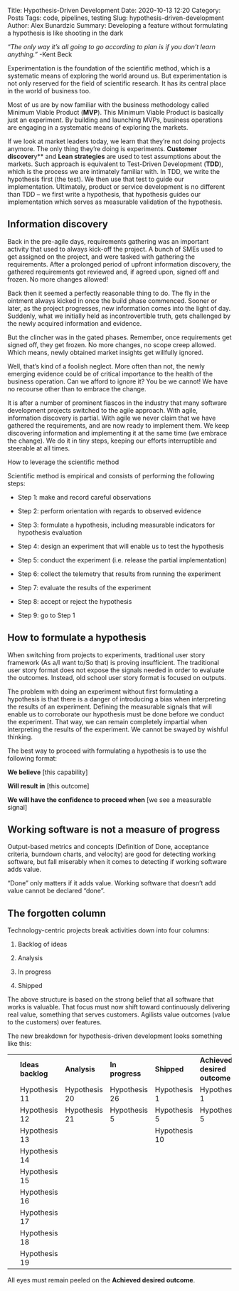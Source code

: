 Title: Hypothesis-Driven Development
Date: 2020-10-13 12:20
Category: Posts
Tags: code, pipelines, testing
Slug: hypothesis-driven-development
Author: Alex Bunardzic
Summary: Developing a feature without formulating a hypothesis is like shooting in the dark

_“The only way it’s all going to go according to plan is if you don’t learn anything.”_ -Kent Beck

Experimentation is the foundation of the scientific method, which is a systematic means of exploring the world around us. But experimentation is not only reserved for the field of scientific research. It has its central place in the world of business too.

Most of us are by now familiar with the business methodology called Minimum Viable Product (**MVP**). This Minimum Viable Product is basically just an experiment. By building and launching MVPs, business operations are engaging in a systematic means of exploring the markets.

If we look at market leaders today, we learn that they’re not doing projects anymore. The only thing they’re doing is experiments. **Customer discover**y** and **Lean strategies** are used to test assumptions about the markets. Such approach is equivalent to Test-Driven Development (**TDD**), which is the process we are intimately familiar with. In TDD, we write the hypothesis first (the test). We then use that test to guide our implementation. Ultimately, product or service development is no different than TDD – we first write a hypothesis, that hypothesis guides our implementation which serves as measurable validation of the hypothesis.

## Information discovery

Back in the pre-agile days, requirements gathering was an important activity that used to always kick-off the project. A bunch of SMEs used to get assigned on the project, and were tasked with gathering the requirements. After a prolonged period of upfront information discovery, the gathered requirements got reviewed and, if agreed upon, signed off and frozen. No more changes allowed!

Back then it seemed a perfectly reasonable thing to do. The fly in the ointment always kicked in once the build phase commenced. Sooner or later, as the project progresses, new information comes into the light of day. Suddenly, what we initially held as incontrovertible truth, gets challenged by the newly acquired information and evidence.

But the clincher was in the gated phases. Remember, once requirements get signed off, they get frozen. No more changes, no scope creep allowed. Which means, newly obtained market insights get willfully ignored.

Well, that’s kind of a foolish neglect. More often than not, the newly emerging evidence could be of critical importance to the health of the business operation. Can we afford to ignore it? You be we cannot! We have no recourse other than to embrace the change.

It is after a number of prominent fiascos in the industry that many software development projects switched to the agile approach. With agile, information discovery is partial. With agile we never claim that we have gathered the requirements, and are now ready to implement them. We keep discovering information and implementing it at the same time (we embrace the change). We do it in tiny steps, keeping our efforts interruptible and steerable at all times.

How to leverage the scientific method

Scientific method is empirical and consists of performing the following steps:

- Step 1: make and record careful observations

- Step 2: perform orientation with regards to observed evidence

- Step 3: formulate a hypothesis, including measurable indicators for hypothesis evaluation

- Step 4: design an experiment that will enable us to test the hypothesis

- Step 5: conduct the experiment (i.e. release the partial implementation)

- Step 6: collect the telemetry that results from running the experiment

- Step 7: evaluate the results of the experiment

- Step 8: accept or reject the hypothesis

- Step 9: go to Step 1

## How to formulate a hypothesis

When switching from projects to experiments, traditional user story framework (As a/I want to/So that) is proving insufficient. The traditional user story format does not expose the signals needed in order to evaluate the outcomes. Instead, old school user story format is focused on outputs.

The problem with doing an experiment without first formulating a hypothesis is that there is a danger of introducing a bias when interpreting the results of an experiment. Defining the measurable signals that will enable us to corroborate our hypothesis must be done before we conduct the experiment. That way, we can remain completely impartial when interpreting the results of the experiment. We cannot be swayed by wishful thinking.

The best way to proceed with formulating a hypothesis is to use the following format:

**We believe** [this capability]

**Will result in** [this outcome]

**We will have the confidence to proceed when** [we see a measurable signal]

## Working software is not a measure of progress

Output-based metrics and concepts (Definition of Done, acceptance criteria, burndown charts, and velocity) are good for detecting working software, but fall miserably when it comes to detecting if working software adds value.

“Done” only matters if it adds value. Working software that doesn’t add value cannot be declared “done”.

## The forgotten column

Technology-centric projects break activities down into four columns:

1. Backlog of ideas

2. Analysis

3. In progress

4. Shipped

The above structure is based on the strong belief that all software that works is valuable. That focus must now shift toward continuously delivering real value, something that serves customers. Agilists value outcomes (value to the customers) over features.

The new breakdown for hypothesis-driven development looks something like this:

<table>
<tr>
  <th>
    <td><strong>Ideas backlog</strong></td>
    <td><strong>Analysis</strong></td>
    <td><strong>In progress</strong></td>
    <td><strong>Shipped</strong></td>
    <td><strong>Achieved desired outcome</strong></td>
  </th>
  </tr>
  <tr><td>&nbsp;</td>
  <td>Hypothesis 11</td><td>Hypothesis 20</td><td>Hypothesis 26</td><td>Hypothesis 1</td><td>Hypothesis 1</td>
  </tr>
  <tr><td>&nbsp;</td>
  <td>Hypothesis 12</td><td>Hypothesis 21</td><td>Hypothesis 5</td><td>Hypothesis 5</td><td>Hypothesis 5</td>
  </tr>
  <tr><td>&nbsp;</td>
  <td>Hypothesis 13</td><td></td><td></td><td>Hypothesis 10</td><td></td>
  </tr>
  <tr><td>&nbsp;</td>
  <td>Hypothesis 14</td><td></td><td></td><td></td><td></td>
  </tr>
  <tr><td>&nbsp;</td>
  <td>Hypothesis 15</td><td></td><td></td><td></td><td></td>
  </tr>
  <tr><td>&nbsp;</td>
  <td>Hypothesis 16</td><td></td><td></td><td></td><td></td>
  </tr>
  <tr><td>&nbsp;</td>
  <td>Hypothesis 17</td><td></td><td></td><td></td><td></td>
  </tr>
  <tr><td>&nbsp;</td>
  <td>Hypothesis 18</td><td></td><td></td><td></td><td></td>
  </tr>
  <tr><td>&nbsp;</td>
  <td>Hypothesis 19</td><td></td><td></td><td></td><td></td>
  </tr>
</table>

All eyes must remain peeled on the **Achieved desired outcome**.

<br /><br />
